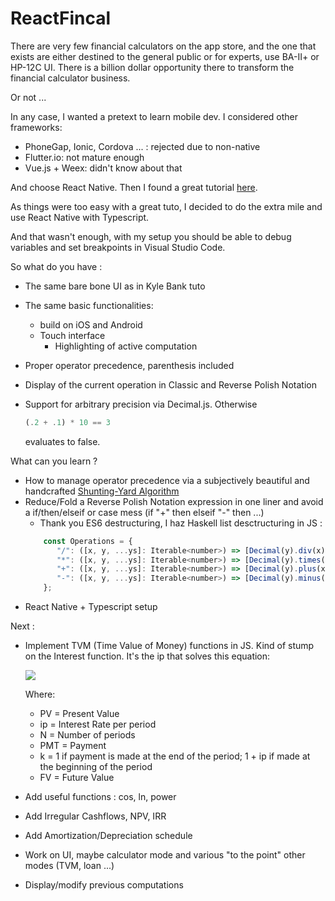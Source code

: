 # ReactFincal

There are very few financial calculators on the app store, and the one that exists are either destined to the general public or for experts, use BA-II+ or HP-12C UI.
There is a billion dollar opportunity there to transform the financial calculator business.

Or not ...

In any case, I wanted a pretext to learn mobile dev. I considered other frameworks:
* PhoneGap, Ionic, Cordova ... : rejected due to non-native
* Flutter.io: not mature enough
* Vue.js + Weex: didn't know about that

And choose React Native. Then I found a great tutorial [here](https://kylewbanks.com/blog/react-native-tutorial-part-1-hello-react).

As things were too easy with a great tuto, I decided to do the extra mile and use React Native with Typescript.

And that wasn't enough, with my setup you should be able to debug variables and set breakpoints in Visual Studio Code.


So what do you have :
- The same bare bone UI as in Kyle Bank tuto
- The same basic functionalities:
    * build on iOS and Android
    * Touch interface
        * Highlighting of active computation
- Proper operator precedence, parenthesis included
- Display of the current operation in Classic and Reverse Polish Notation
- Support for arbitrary precision via Decimal.js.
    Otherwise
    
    ```javascript
    (.2 + .1) * 10 == 3
    ```
    evaluates to false.


What can you learn ?
* How to manage operator precedence via a subjectively beautiful and handcrafted [Shunting-Yard Algorithm](https://en.wikipedia.org/wiki/Shunting-yard_algorithm)
* Reduce/Fold a Reverse Polish Notation expression in one liner and avoid
a if/then/elseif or case mess (if "+" then elseif "-" then ...)
    * Thank you ES6 destructuring, I haz Haskell list desctructuring in JS :
    ```javascript
        const Operations = {
           "/": ([x, y, ...ys]: Iterable<number>) => [Decimal(y).div(x), ...ys],
           "*": ([x, y, ...ys]: Iterable<number>) => [Decimal(y).times(x), ...ys],
           "+": ([x, y, ...ys]: Iterable<number>) => [Decimal(y).plus(x), ...ys],
           "-": ([x, y, ...ys]: Iterable<number>) => [Decimal(y).minus(x), ...ys]
        };
    ```
* React Native + Typescript setup


Next :
* Implement TVM (Time Value of Money) functions in JS.
  Kind of stump on the Interest function. It's the ip that solves this equation:
  
  ![](http://www.getobjects.com/Graphics/zero.gif)
  
  Where:
    * PV = Present Value
    * ip = Interest Rate per period
    * N = Number of periods
    * PMT = Payment
    * k = 1 if payment is made at the end of the period; 1 + ip if made at the beginning of the period
    * FV = Future Value
* Add useful functions : cos, ln, power
* Add Irregular Cashflows, NPV, IRR
* Add Amortization/Depreciation schedule
* Work on UI, maybe calculator mode and various "to the point" other modes (TVM, loan ...)
* Display/modify previous computations
